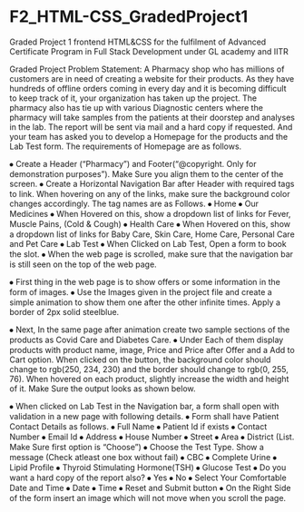 # F2_HTML-CSS_GradedProject1
Graded Project 1 frontend HTML&CSS for the fulfilment of Advanced Certificate Program in Full Stack Development under GL academy and IITR

Graded Project
Problem Statement: 
A Pharmacy shop who has millions of customers are in need of creating a website for their products. As they have hundreds of offline orders coming in every day and it is becoming difficult to keep track of it, your organization has taken up the project. The pharmacy also has tie up with various Diagnostic centers where the pharmacy will take samples from the patients at their doorstep and analyses in the lab. The report will be sent via mail and a hard copy if requested. And your team has asked you to develop a Homepage for the products and the Lab Test form. The requirements of Homepage are as follows.

⦁	Create a Header (“Pharmacy”) and Footer(“@copyright. Only for demonstration purposes”). Make Sure you align them to the center of the screen.
⦁	Create a Horizontal Navigation Bar after Header with required tags to link. When hovering on any of the links, make sure the background color changes accordingly. The tag names are as Follows. 
⦁	Home
⦁	Our Medicines
⦁	When Hovered on this, show a dropdown list of links for Fever, Muscle Pains, (Cold & Cough)
⦁	Health Care
⦁	When Hovered on this, show a dropdown list of links for Baby Care, Skin Care, Home Care, Personal Care and Pet Care
⦁	Lab Test
⦁	When Clicked on Lab Test, Open a form to book the slot.
⦁	When the web page is scrolled, make sure that the navigation bar is still seen on the top of the web page.

   

⦁	First thing in the web page is to show offers or some information in the form of images.
⦁	Use the Images given in the project file and create a simple animation to show them one after the other infinite times. Apply a border of 2px solid steelblue. 
 
⦁	Next, In the same page after animation create two sample sections of the products as Covid Care and Diabetes Care.
⦁	Under Each of them display products with product name, image, Price and Price after Offer and a Add to Cart option. When clicked on the button, the background color should change to rgb(250, 234, 230) and the border should change to rgb(0, 255, 76). When hovered on each product, slightly increase the width and height of it. Make Sure the output looks as shown below. 
 
⦁	When clicked on Lab Test in the Navigation bar, a form shall open with validation  in a new page with following details.
⦁	Form shall have Patient Contact Details as follows.	
⦁	Full Name
⦁	Patient Id if exists
⦁	Contact Number
⦁	Email Id
⦁	Address
⦁	House Number
⦁	Street
⦁	Area
⦁	District (List. Make Sure first option is “Choose”)
⦁	Choose the Test Type. Show a message (Check atleast one box without fail)
⦁	CBC
⦁	Complete Urine
⦁	Lipid Profile
⦁	Thyroid Stimulating Hormone(TSH)
⦁	Glucose Test
⦁	Do you want a hard copy of the report also?
⦁	Yes
⦁	No
⦁	Select Your Comfortable Date and Time
⦁	Date 
⦁	Time
⦁	Reset and Submit button
⦁	On the Right Side of the form insert an image which will not move when you scroll the page. 
 
